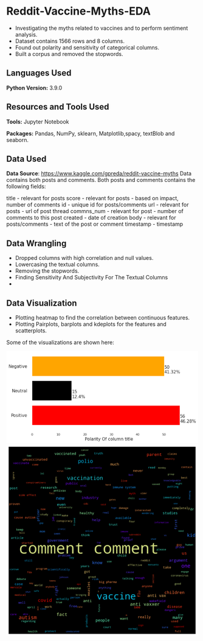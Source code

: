 # Reddit-Vaccine-Myths-EDA

* Investigating the myths related to vaccines and to perform sentiment analysis.
* Dataset contains 1566 rows and 8 columns.
* Found out polarity and sensitivity of categorical columns.
* Built a corpus and removed the stopwords.

## Languages Used 
**Python Version:** 3.9.0

## Resources and Tools Used
**Tools:** Jupyter Notebook

**Packages:** Pandas, NumPy, sklearn, Matplotlib,spacy, textBlob and seaborn.

## Data Used
**Data Source**: https://www.kaggle.com/gpreda/reddit-vaccine-myths
Data contains both posts and comments.
Both posts and comments contains the following fields:

title - relevant for posts
score - relevant for posts - based on impact, number of comments
id - unique id for posts/comments
url - relevant for posts - url of post thread
commns_num - relevant for post - number of comments to this post
created - date of creation
body - relevant for posts/comments - text of the post or comment
timestamp - timestamp

## Data Wrangling 
*  Dropped columns with high correlation and null values.
*  Lowercasing the textual columns.
*  Removing the stopwords.
*  Finding Sensitivity And Subjectivity For The Textual Columns
*  
## Data Visualization
* Plotting heatmap to find the correlation between continuous features.
* Plotting Pairplots, barplots and kdeplots for the features and scatterplots.

Some of the visualizations are shown here:

![alt text](https://github.com/fahadmehfooz/Reddit-Vaccine-Myths-EDA/blob/main/images/__results___74_0.png)
![alt text](https://github.com/fahadmehfooz/Reddit-Vaccine-Myths-EDA/blob/main/images/__results___80_1.png)



